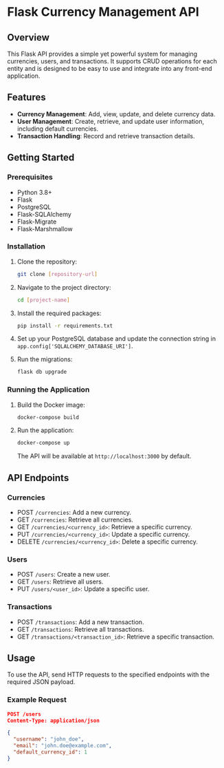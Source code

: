 # Flask Currency Management API

## Overview
This Flask API provides a simple yet powerful system for managing currencies, users, and transactions. It supports CRUD operations for each entity and is designed to be easy to use and integrate into any front-end application.

## Features
- **Currency Management**: Add, view, update, and delete currency data.
- **User Management**: Create, retrieve, and update user information, including default currencies.
- **Transaction Handling**: Record and retrieve transaction details.

## Getting Started

### Prerequisites
- Python 3.8+
- Flask
- PostgreSQL
- Flask-SQLAlchemy
- Flask-Migrate
- Flask-Marshmallow

### Installation
1. Clone the repository:
   ```bash
   git clone [repository-url]
   ```
2. Navigate to the project directory:
   ```bash
   cd [project-name]
   ```
3. Install the required packages:
   ```bash
   pip install -r requirements.txt
   ```
4. Set up your PostgreSQL database and update the connection string in `app.config['SQLALCHEMY_DATABASE_URI']`.

5. Run the migrations:
   ```bash
   flask db upgrade
   ```

### Running the Application
1. Build the Docker image:
   ```bash
   docker-compose build
   ```
2. Run the application:
    ```bash
   docker-compose up
   ```
   The API will be available at `http://localhost:3000` by default.

## API Endpoints

### Currencies
- POST `/currencies`: Add a new currency.
- GET `/currencies`: Retrieve all currencies.
- GET `/currencies/<currency_id>`: Retrieve a specific currency.
- PUT `/currencies/<currency_id>`: Update a specific currency.
- DELETE `/currencies/<currency_id>`: Delete a specific currency.

### Users
- POST `/users`: Create a new user.
- GET `/users`: Retrieve all users.
- PUT `/users/<user_id>`: Update a specific user.

### Transactions
- POST `/transactions`: Add a new transaction.
- GET `/transactions`: Retrieve all transactions.
- GET `/transactions/<transaction_id>`: Retrieve a specific transaction.

## Usage
To use the API, send HTTP requests to the specified endpoints with the required JSON payload.

### Example Request
```json
POST /users
Content-Type: application/json

{
  "username": "john_doe",
  "email": "john.doe@example.com",
  "default_currency_id": 1
}
```
